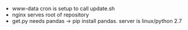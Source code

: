 - www-data cron is setup to call update.sh
- nginx serves root of repository
- get.py needs pandas -> pip install pandas. server is linux/python 2.7
